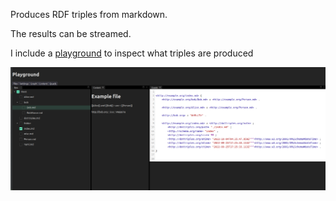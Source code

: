 Produces RDF triples from markdown.

The results can be streamed.

I include a [playground](./playground) to inspect what triples are produced

![playground Image](./docs/playground.png)
